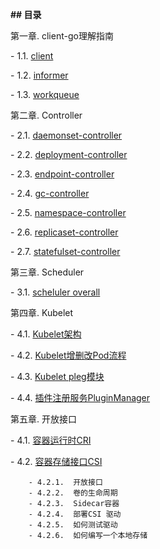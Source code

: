 **## 目录**

第一章. client-go理解指南

  \- 1.1. [client](/client-go/study-client.md)

  \- 1.2. [informer](/client-go/informer.md)

  \- 1.3. [workqueue](/client-go/workqueue.md)

第二章. Controller

  \- 2.1. [daemonset-controller](/controller/daemonset-controller.md)

  \- 2.2. [deployment-controller](/controller/deployment-controller.md)

  \- 2.3. [endpoint-controller](/controller/endpoint-controller.md)

  \- 2.4. [gc-controller](/controller/gc-controller.md)

  \- 2.5. [namespace-controller](/controller/namespace-controller.md)

  \- 2.6. [replicaset-controller](/controller/replicaset-controller.md)

  \- 2.7. [statefulset-controller](/controller/statefulset-controller.md)

第三章. Scheduler

  \- 3.1. [scheluler overall](/scheduler/scheduler阅读理解上.md)

第四章. Kubelet

  \- 4.1. [Kubelet架构](/kubelet/kubelet架构.md)

  \- 4.2. [Kubelet增删改Pod流程](/kubelet/kubelet增删改Pod流程.md)

  \- 4.3. [Kubelet pleg模块](/kubelet/kubelet_pleg模块.md)

  \- 4.4. [插件注册服务PluginManager](/kubelet/pluginmanager.md)

第五章. 开放接口

  \- 4.1.  [容器运行时CRI](/开放接口/CRI.md)

  \- 4.2.  [容器存储接口CSI](/开放接口/CSI.md)

		- 4.2.1.  开放接口
		- 4.2.2.  卷的生命周期
		- 4.2.3.  Sidecar容器
		- 4.2.4.  部署CSI 驱动
		- 4.2.5.  如何测试驱动
		- 4.2.6.  如何编写一个本地存储





